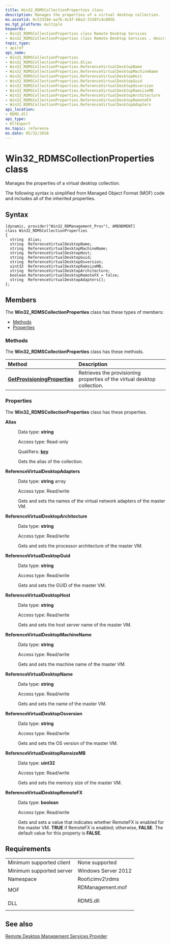 ```yaml
---
title: Win32_RDMSCollectionProperties class
description: Manages the properties of a virtual desktop collection.
ms.assetid: 8c533284-aa7b-4c47-b0a3-33307c4c805b
ms.tgt_platform: multiple
keywords:
- Win32_RDMSCollectionProperties class Remote Desktop Services
- Win32_RDMSCollectionProperties class Remote Desktop Services , described
topic_type:
- apiref
api_name:
- Win32_RDMSCollectionProperties
- Win32_RDMSCollectionProperties.Alias
- Win32_RDMSCollectionProperties.ReferenceVirtualDesktopName
- Win32_RDMSCollectionProperties.ReferenceVirtualDesktopMachineName
- Win32_RDMSCollectionProperties.ReferenceVirtualDesktopHost
- Win32_RDMSCollectionProperties.ReferenceVirtualDesktopGuid
- Win32_RDMSCollectionProperties.ReferenceVirtualDesktopOsversion
- Win32_RDMSCollectionProperties.ReferenceVirtualDesktopRamsizeMB
- Win32_RDMSCollectionProperties.ReferenceVirtualDesktopArchitecture
- Win32_RDMSCollectionProperties.ReferenceVirtualDesktopRemoteFX
- Win32_RDMSCollectionProperties.ReferenceVirtualDesktopAdapters
api_location:
- RDMS.dll
api_type:
- DllExport
ms.topic: reference
ms.date: 05/31/2018
---
```


# Win32\_RDMSCollectionProperties class

Manages the properties of a virtual desktop collection.

The following syntax is simplified from Managed Object Format (MOF) code and includes all of the inherited properties.

## Syntax

``` syntax
[dynamic, provider("Win32_RDManagement_Prov"), AMENDMENT]
class Win32_RDMSCollectionProperties
{
  string  Alias;
  string  ReferenceVirtualDesktopName;
  string  ReferenceVirtualDesktopMachineName;
  string  ReferenceVirtualDesktopHost;
  string  ReferenceVirtualDesktopGuid;
  string  ReferenceVirtualDesktopOsversion;
  uint32  ReferenceVirtualDesktopRamsizeMB;
  string  ReferenceVirtualDesktopArchitecture;
  boolean ReferenceVirtualDesktopRemoteFX = false;
  string  ReferenceVirtualDesktopAdapters[];
};
```

## Members

The **Win32\_RDMSCollectionProperties** class has these types of members:

-   [Methods](#methods)
-   [Properties](https://docs.microsoft.com/windows)

### Methods

The **Win32\_RDMSCollectionProperties** class has these methods.



| Method                                                                                        | Description                                                                         |
|:----------------------------------------------------------------------------------------------|:------------------------------------------------------------------------------------|
| [**GetProvisioningProperties**](getprovisioningproperties-win32-rdmscollectionproperties.md) | Retrieves the provisioning properties of the virtual desktop collection.<br/> |



 

### Properties

The **Win32\_RDMSCollectionProperties** class has these properties.

<dl> <dt>

**Alias**
</dt> <dd> <dl> <dt>

Data type: **string**
</dt> <dt>

Access type: Read-only
</dt> <dt>

Qualifiers: [**key**](https://docs.microsoft.com/windows/desktop/WmiSdk/key-qualifier)
</dt> </dl>

Gets the alias of the collection.

</dd> <dt>

**ReferenceVirtualDesktopAdapters**
</dt> <dd> <dl> <dt>

Data type: **string** array
</dt> <dt>

Access type: Read/write
</dt> </dl>

Gets and sets the names of the virtual network adapters of the master VM.

</dd> <dt>

**ReferenceVirtualDesktopArchitecture**
</dt> <dd> <dl> <dt>

Data type: **string**
</dt> <dt>

Access type: Read/write
</dt> </dl>

Gets and sets the processor architecture of the master VM.

</dd> <dt>

**ReferenceVirtualDesktopGuid**
</dt> <dd> <dl> <dt>

Data type: **string**
</dt> <dt>

Access type: Read/write
</dt> </dl>

Gets and sets the GUID of the master VM.

</dd> <dt>

**ReferenceVirtualDesktopHost**
</dt> <dd> <dl> <dt>

Data type: **string**
</dt> <dt>

Access type: Read/write
</dt> </dl>

Gets and sets the host server name of the master VM.

</dd> <dt>

**ReferenceVirtualDesktopMachineName**
</dt> <dd> <dl> <dt>

Data type: **string**
</dt> <dt>

Access type: Read/write
</dt> </dl>

Gets and sets the machine name of the master VM.

</dd> <dt>

**ReferenceVirtualDesktopName**
</dt> <dd> <dl> <dt>

Data type: **string**
</dt> <dt>

Access type: Read/write
</dt> </dl>

Gets and sets the name of the master VM.

</dd> <dt>

**ReferenceVirtualDesktopOsversion**
</dt> <dd> <dl> <dt>

Data type: **string**
</dt> <dt>

Access type: Read/write
</dt> </dl>

Gets and sets the OS version of the master VM.

</dd> <dt>

**ReferenceVirtualDesktopRamsizeMB**
</dt> <dd> <dl> <dt>

Data type: **uint32**
</dt> <dt>

Access type: Read/write
</dt> </dl>

Gets and sets the memory size of the master VM.

</dd> <dt>

**ReferenceVirtualDesktopRemoteFX**
</dt> <dd> <dl> <dt>

Data type: **boolean**
</dt> <dt>

Access type: Read/write
</dt> </dl>

Gets and sets a value that indicates whether RemoteFX is enabled for the master VM. **TRUE** if RemoteFX is enabled; otherwise, **FALSE**. The default value for this property is **FALSE**.

</dd> </dl>

## Requirements



|                                     |                                                                                             |
|-------------------------------------|---------------------------------------------------------------------------------------------|
| Minimum supported client<br/> | None supported<br/>                                                                   |
| Minimum supported server<br/> | Windows Server 2012<br/>                                                              |
| Namespace<br/>                | Root\\cimv2\\rdms<br/>                                                                |
| MOF<br/>                      | <dl> <dt>RDManagement.mof</dt> </dl> |
| DLL<br/>                      | <dl> <dt>RDMS.dll</dt> </dl>         |



## See also

<dl> <dt>

[Remote Desktop Management Services Provider](rdms-api-reference.md)
</dt> </dl>

 

 





